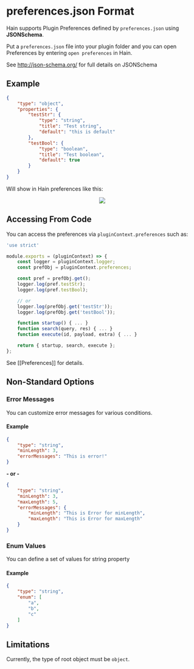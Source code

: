 # preferences.json Format

Hain supports Plugin Preferences defined by `preferences.json` using **JSONSchema**.

Put a `preferences.json` file into your plugin folder and you can open Preferences by entering `open preferences` in Hain.

See <http://json-schema.org/> for full details on JSONSchema

## Example

```json
{
	"type": "object",
	"properties": {
		"testStr": {
			"type": "string",
			"title": "Test string",
			"default": "this is default"
		},
		"testBool": {
			"type": "boolean",
			"title": "Test boolean",
			"default": true
		}
	}
}
```

Will show in Hain preferences like this:

<p align="center">
  <img src="../assets/images/pref-sample1.png" />
</p>

## Accessing From Code

You can access the preferences via `pluginContext.preferences` such as:

```javascript
'use strict'

module.exports = (pluginContext) => {
	const logger = pluginContext.logger;
	const prefObj = pluginContext.preferences;

	const pref = prefObj.get();
	logger.log(pref.testStr);
	logger.log(pref.testBool);

	// or
	logger.log(prefObj.get('testStr'));
	logger.log(prefObj.get('testBool'));

	function startup() { ... }
	function search(query, res) { ... }
	function execute(id, payload, extra) { ... }

	return { startup, search, execute };
};
```
See [[Preferences]] for details.

## Non-Standard Options

### Error Messages
You can customize error messages for various conditions.

#### Example

```json
{
	"type": "string",
	"minLength": 3,
	"errorMessages": "This is error!"
}
```

  **- or -**

```json
{
	"type": "string",
	"minLength": 3,
	"maxLength": 5,
	"errorMessages": {
		"minLength": "This is Error for minLength",
		"maxLength": "This is Error for maxLength"
	}
}
```

### Enum Values
You can define a set of values for string property

#### Example

```json
{
	"type": "string",
	"enum": [
		"a",
		"b",
		"c"
	]
}
```

## Limitations
Currently, the type of root object must be `object`.
